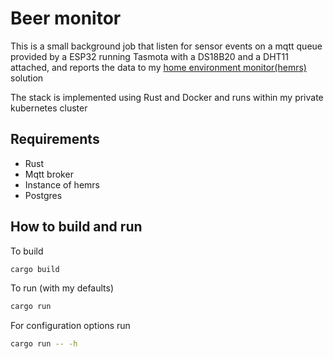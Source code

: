 # Beer monitor

This is a small background job that listen for sensor events on a mqtt queue provided by a ESP32 running Tasmota with a DS18B20 and a DHT11 attached, and reports the data to my [home environment monitor(hemrs)](https://github.com/Frixxie/hemrs) solution

The stack is implemented using Rust and Docker and runs within my private kubernetes cluster

## Requirements

* Rust
* Mqtt broker
* Instance of hemrs
* Postgres

## How to build and run 

To build
```sh
cargo build
```

To run (with my defaults)
```sh
cargo run
```

For configuration options run
```sh
cargo run -- -h
```
